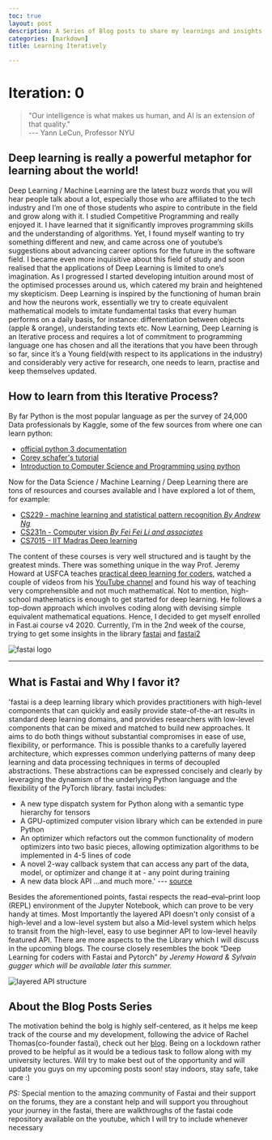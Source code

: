 ```yaml
---
toc: true
layout: post
description: A Series of Blog posts to share my learnings and insights during the Fast.ai course v4, hoping to help fellow learners. :)
categories: [markdown]
title: Learning Iteratively

---
```

# Iteration: 0

>"Our intelligence is what makes us human, and AI is an extension of that quality."   
--- Yann LeCun, Professor  NYU

## Deep learning is really a powerful metaphor for learning about the world!

Deep Learning / Machine Learning are the latest buzz words that you will hear people talk about a lot, especially those who are affiliated to the tech industry and I’m one of those students who aspire to contribute in the field and grow along with it. I studied Competitive Programming and really enjoyed it. I have learned that it significantly improves programming skills and the understanding of algorithms. Yet, I found myself wanting to try something different and new, and came across one of youtube’s suggestions about advancing career options for the future in the software field. I became even more inquisitive about this field of study and soon realised that the applications of Deep Learning is limited to one’s imagination. As I progressed I started developing intuition around most of the optimised processes around us, which catered my brain and heightened my skepticism. Deep Learning is inspired by the functioning of human brain and how the neurons work, essentially we try to create equivalent mathematical models to imitate fundamental tasks that every human performs on a daily basis, for instance: differentiation between objects (apple & orange), understanding texts etc. Now Learning, Deep Learning is an Iterative process and requires a lot of commitment to programming language one has chosen and all the iterations that you have been through so far, since it’s a Young field(with respect to its applications in the industry) and considerably very active for research, one needs to learn, practise and keep themselves updated.

## How to learn from this Iterative Process?
By far Python is the most popular language as per the survey of 24,000 Data professionals by Kaggle, some of the few sources from where one can learn python:
- [official python 3 documentation](https://docs.python.org/3/) 
- [Corey schafer's tutorial](https://www.youtube.com/channel/UCCezIgC97PvUuR4_gbFUs5g)
- [Introduction to Computer Science and Programming using python](https://courses.edx.org/courses/course-v1:MITx+6.00.1x_7+3T2015/course/)

Now for the Data Science / Machine Learning / Deep Learning there are tons of resources and courses available and I have explored a lot of them, for example:
- [CS229 - machine learning and statistical pattern recognition *By Andrew Ng*](https://www.youtube.com/playlist?list=PLA89DCFA6ADACE599)
- [CS231n - Computer vision *By Fei Fei Li and associates*](https://www.youtube.com/playlist?list=PL3FW7Lu3i5JvHM8ljYj-zLfQRF3EO8sYv)
- [CS7015 - IIT Madras Deep learning](https://www.youtube.com/playlist?list=PLyqSpQzTE6M9gCgajvQbc68Hk_JKGBAYT)

The content of these courses is very well structured and is taught by the greatest minds. There was something unique in the way Prof. Jeremy Howard at USFCA teaches [practical deep learning for coders](https://course.fast.ai), watched a couple of videos from his [YouTube channel](https://www.youtube.com/user/howardjeremyp) and found his way of teaching very comprehensible and not much mathematical. Not to mention, high-school mathematics is enough to get started for deep learning. He follows a top-down approach which involves coding along with devising simple equivalent mathematical equations. Hence, I decided to get myself enrolled in Fast.ai course v4 2020. Currently, I’m in the 2nd week of the course, trying to get some insights in the library [fastai](https://github.com/fastai/fastai) and [fastai2](https://github.com/fastai/fastai2)

![fastai logo](https://miro.medium.com/max/1128/1*H2bbbgCg4u71KsYay7eVhQ.png)

---
## What is **Fastai** and Why I favor it?
'fastai is a deep learning library which provides practitioners with high-level components that can quickly and easily provide state-of-the-art results in standard deep learning domains, and provides researchers with low-level components that can be mixed and matched to build new approaches. It aims to do both things without substantial compromises in ease of use, flexibility, or performance. This is possible thanks to a carefully layered architecture, which expresses common underlying patterns of many deep learning and data processing techniques in terms of decoupled abstractions. These abstractions can be expressed concisely and clearly by leveraging the dynamism of the underlying Python language and the flexibility of the PyTorch library. fastai includes:

- A new type dispatch system for Python along with a semantic type hierarchy for tensors
- A GPU-optimized computer vision library which can be extended in pure Python
- An optimizer which refactors out the common functionality of modern optimizers into two basic pieces,  allowing optimization algorithms to be implemented in 4-5 lines of code
- A novel 2-way callback system that can access any part of the data, model, or optimizer and change it at - any point during training
- A new data block API
...and much more.' --- [source](https://www.fast.ai/2020/02/13/fastai-A-Layered-API-for-Deep-Learning/)

Besides the aforementioned points, fastai respects the read–eval–print loop (REPL) environment of the Jupyter Notebook, which can prove to be very handy at times. Most Importantly the layered API doesn't only consist of a high-level and a low-level system but also a Mid-level system which helps to transit from the high-level, easy to use beginner API to low-level heavily featured API. There are more aspects to the the Library which I will discuss in the upcoming blogs. The course closely resembles the book “Deep Learning for coders with Fastai and Pytorch” *by Jeremy Howard & Sylvain gugger which will be available later this summer.*

![layered API structure](https://www.fast.ai/images/fastai_paper/layered.PNG)

## About the Blog Posts Series
The motivation behind the bolg is highly self-centered, as it helps me keep track of the course and my development, following the advice of Rachel Thomas(co-founder fastai), check out her [blog](https://medium.com/@racheltho/why-you-yes-you-should-blog-7d2544ac1045).
Being on a lockdown rather proved to be helpful as it would be a tedious task to follow along with my university lectures.
Will try to make best out of the opportunity and will update you guys on my upcoming posts soon!
stay indoors, stay safe, take care :)

*PS:* Special mention to the amazing community of Fastai and their support on the forums, they are a constant help and will support you throughout your journey in the fastai, there are walkthroughs of the fastai code repository available on the youtube, which I will try to include whenever necessary  


